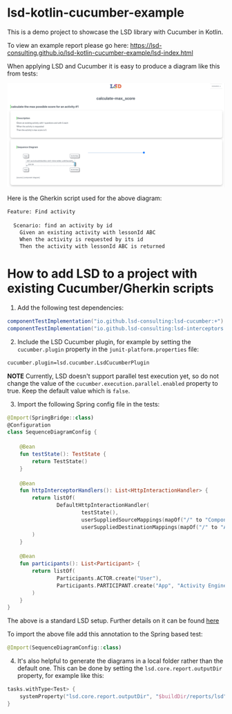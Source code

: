 # lsd-kotlin-cucumber-example

This is a demo project to showcase the LSD library with Cucumber in Kotlin.

To view an example report please go here: https://lsd-consulting.github.io/lsd-kotlin-cucumber-example/lsd-index.html

When applying LSD and Cucumber it is easy to produce a diagram like this from tests:

![Diagram example](docs/diagram.png?raw=true)

Here is the Gherkin script used for the above diagram:

```gherkin
Feature: Find activity

  Scenario: find an activity by id
    Given an existing activity with lessonId ABC
    When the activity is requested by its id
    Then the activity with lessonId ABC is returned
```

# How to add LSD to a project with existing Cucumber/Gherkin scripts

1. Add the following test dependencies:
```groovy
componentTestImplementation("io.github.lsd-consulting:lsd-cucumber:+")
componentTestImplementation("io.github.lsd-consulting:lsd-interceptors:+")
```

2. Include the LSD Cucumber plugin, for example by setting the `cucumber.plugin` property in the `junit-platform.properties` file:
```bash
cucumber.plugin=lsd.cucumber.LsdCucumberPlugin
```

**NOTE** Currently, LSD doesn't support parallel test execution yet, so do not change the value of the `cucumber.execution.parallel.enabled` property to true. Keep the default value which is `false`.

3. Import the following Spring config file in the tests:
```kotlin
@Import(SpringBridge::class)
@Configuration
class SequenceDiagramConfig {

    @Bean
    fun testState(): TestState {
        return TestState()
    }

    @Bean
    fun httpInterceptorHandlers(): List<HttpInteractionHandler> {
        return listOf(
                DefaultHttpInteractionHandler(
                        testState(),
                        userSuppliedSourceMappings(mapOf("/" to "ComponentTest")),
                        userSuppliedDestinationMappings(mapOf("/" to "App")))
        )
    }

    @Bean
    fun participants(): List<Participant> {
        return listOf(
                Participants.ACTOR.create("User"),
                Participants.PARTICIPANT.create("App", "Activity Engine")
        )
    }
}
```

The above is a standard LSD setup. Further details on it can be found [here](https://github.com/lsd-consulting/lsd-core)

To import the above file add this annotation to the Spring based test:
```kotlin
@Import(SequenceDiagramConfig::class)
```

4. It's also helpful to generate the diagrams in a local folder rather than the default one. This can be done by setting the `lsd.core.report.outputDir` property, for example like this:
```kotlin
tasks.withType<Test> {
    systemProperty("lsd.core.report.outputDir", "$buildDir/reports/lsd")
}
```